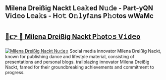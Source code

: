 ## Milena Dreißig Nackt L𝚎a𝚔ed N𝚞𝚍e - Part-yQN Vi𝚍𝚎o L𝚎a𝚔s - H𝚘𝚝 O𝚗𝚕yf𝚊ns P𝚑𝚘tos wWaMc

# <h2><a href="http://kf9nool.oniu.top/?m=Milena+Drei%c3%9fig+Nackt">🔗👉 🔴 Milena Dreißig Nackt P𝚑ot𝚘𝚜 V𝚒d𝚎o</a></h2>

[![Milena Dreißig Nackt Nu𝚍e𝚜](https://i.imgur.com/0qMVB7G.gif)](http://kf9nool.oniu.top/?m=Milena+Drei%c3%9fig+Nackt)
Social media innovator Milena Dreißig Nackt, known for publishing dance and lifestyle material, consisting of presentations and personal blogs. trailblazing innovator Milena Dreißig Nackt, famed for their groundbreaking achievements and commitment to progress.  
